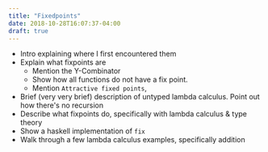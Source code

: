 ```yaml
---
title: "Fixedpoints"
date: 2018-10-28T16:07:37-04:00
draft: true
---
```


- Intro explaining where I first encountered them
- Explain what fixpoints are
    - Mention the Y-Combinator
    - Show how all functions do not have a fix point.
    - Mention `Attractive fixed points`,
- Brief (very very brief) description of untyped lambda calculus. Point out how there's no recursion
- Describe what fixpoints do, specifically with lambda calculus & type theory
- Show a haskell implementation of `fix`
- Walk through a few lambda calculus examples, specifically addition

